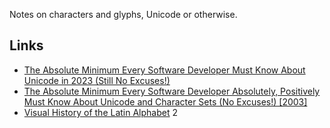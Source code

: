 Notes on characters and glyphs, Unicode or otherwise.

## Links

- [The Absolute Minimum Every Software Developer Must Know About Unicode in 2023 (Still No Excuses!)](https://tonsky.me/blog/unicode/)
- [The Absolute Minimum Every Software Developer Absolutely, Positively Must Know About Unicode and Character Sets (No Excuses!) [2003]](https://www.joelonsoftware.com/2003/10/08/the-absolute-minimum-every-software-developer-absolutely-positively-must-know-about-unicode-and-character-sets-no-excuses/)
- [Visual History of the Latin Alphabet](https://uclab.fh-potsdam.de/arete/en)
2